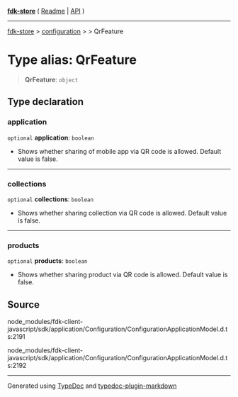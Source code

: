 [**fdk-store**](../../../README.md) ( [Readme](../../../README.md) \| [API](../../../API.md) )

---

[fdk-store](../../../API.md) > [configuration](../../README.md) > [<internal>](../README.md) > QrFeature

# Type alias: QrFeature

> **QrFeature**: `object`

## Type declaration

### application

`optional` **application**: `boolean`

- Shows whether sharing of mobile app via
  QR code is allowed. Default value is false.

---

### collections

`optional` **collections**: `boolean`

- Shows whether sharing collection via QR
  code is allowed. Default value is false.

---

### products

`optional` **products**: `boolean`

- Shows whether sharing product via QR code is
  allowed. Default value is false.

## Source

node_modules/fdk-client-javascript/sdk/application/Configuration/ConfigurationApplicationModel.d.ts:2191

node_modules/fdk-client-javascript/sdk/application/Configuration/ConfigurationApplicationModel.d.ts:2192

---

Generated using [TypeDoc](https://typedoc.org/) and [typedoc-plugin-markdown](https://www.npmjs.com/package/typedoc-plugin-markdown)
